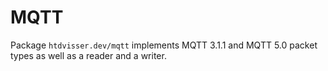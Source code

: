 # MQTT

Package `htdvisser.dev/mqtt` implements MQTT 3.1.1 and MQTT 5.0 packet types as well as a reader and a writer.
